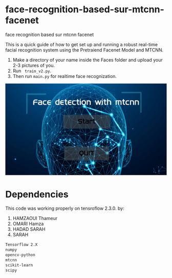 # face-recognition-based-sur-mtcnn-facenet
face recognition based sur mtcnn facenet






This is a quick guide of how to get set up and running a robust real-time facial recognition system using the Pretraiend Facenet Model and MTCNN.

1. Make a directory of your name inside the Faces folder and upload your 2-3 pictures of you.
2. Run ``` train_v2.py```.
3. Then run ```main.py``` for realtime face recognization.

![Alt Text](MEDIA/md.PNG) <br>

# Dependencies
This code was working properly on tensroflow 2.3.0.
by: 
  1. HAMZAOUI Thameur
  2. OMARI Hamza
  3. HADAD SARAH
  4. SARAH
```
Tensorflow 2.X
numpy
opencv-python
mtcnn
scikit-learn
scipy
```




